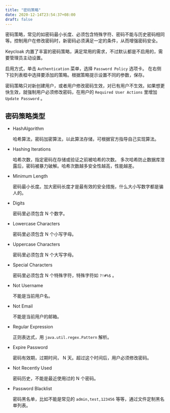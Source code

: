 ```yaml
---
title: "密码策略"
date: 2020-12-14T23:54:37+08:00
draft: false
---
```


密码策略，常见的如密码最小长度、必须包含特殊字符、密码不能与历史密码相同等。控制用户在修改密码时，新密码必须满足一定的条件，从而增强密码安全。

Keycloak 内置了丰富的密码策略，满足常用的需求，不过默认都是不启用的，需要管理员主动设置。

启用方式，单击 `Authentication` 菜单，选择 `Password Policy` 选项卡。 在右侧下拉列表框中选择要添加的策略。根据策略提示设置不同的参数，保存。

密码策略只对新创建用户，或者用户修改密码生效，对已有用户不生效。如果想更快生效，就强制用户必须修改密码，在用户的 `Required User Actions` 里增加 `Update Password` 。

## 密码策略类型

- HashAlgorithm

  哈希算法，密码加密算法，以此算法存储，可根据官方指导自己实现算法。

- Hashing Iterations

  哈希次数，指定密码在存储或验证之前被哈希的次数。
  多次哈希防止数据库泄露后，密码被暴力破解。哈希次数越多安全性越高，性能越差。

- Minimum Length

  密码最小长度。加大密码长度才是最有效的安全措施，什么大小写数字都是骗人的。

- Digits

  密码里必须包含 N 个数字。

- Lowercase Characters

  密码里必须包含 N 个小写字母。

- Uppercase Characters

  密码里必须包含 N 个大写字母。

- Special Characters

  密码里必须包含 N 个特殊字符，特殊字符如 `?!#%$` 。

- Not Username

  不能是当前用户名。

- Not Email

  不能是当前用户的邮箱。

- Regular Expression

  正则表达式，用 `java.util.regex.Pattern` 解析。

- Expire Password

  密码有效期，过期时间， N 天。超过这个时间后，用户必须修改密码。

- Not Recently Used

  密码历史，不能是最近使用过的 N 个密码。

- Password Blacklist

  密码黑名单，比如不能是常见的 `admin,test,123456` 等等，通过文件定制黑名单列表。
